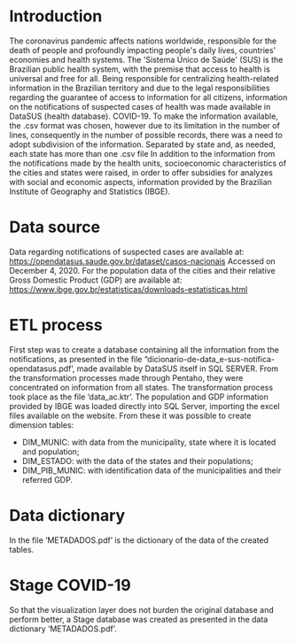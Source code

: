 # Introduction
The coronavirus pandemic affects nations worldwide, responsible for the death of people and profoundly impacting people's daily lives, countries' economies and health systems.
The 'Sistema Único de Saúde' (SUS) is the Brazilian public health system, with the premise that access to health is universal and free for all. Being responsible for centralizing health-related information in the Brazilian territory and due to the legal responsibilities regarding the guarantee of access to information for all citizens, information on the notifications of suspected cases of health was made available in DataSUS (health database). COVID-19.
To make the information available, the .csv format was chosen, however due to its limitation in the number of lines, consequently in the number of possible records, there was a need to adopt subdivision of the information. Separated by state and, as needed, each state has more than one .csv file
In addition to the information from the notifications made by the health units, socioeconomic characteristics of the cities and states were raised, in order to offer subsidies for analyzes with social and economic aspects, information provided by the Brazilian Institute of Geography and Statistics (IBGE).

# Data source
Data regarding notifications of suspected cases are available at:
https://opendatasus.saude.gov.br/dataset/casos-nacionais
Accessed on December 4, 2020.
For the population data of the cities and their relative Gross Domestic Product (GDP) are available at:
https://www.ibge.gov.br/estatisticas/downloads-estatisticas.html

# ETL process
First step was to create a database containing all the information from the notifications, as presented in the file “dicionario-de-data_e-sus-notifica-opendatasus.pdf’, made available by DataSUS itself in SQL SERVER.
From the transformation processes made through Pentaho, they were concentrated on information from all states. The transformation process took place as the file ‘data_ac.ktr’.
The population and GDP information provided by IBGE was loaded directly into SQL Server, importing the excel files available on the website. From these it was possible to create dimension tables:
- DIM_MUNIC: with data from the municipality, state where it is located and population;
- DIM_ESTADO: with the data of the states and their populations;
- DIM_PIB_MUNIC: with identification data of the municipalities and their referred GDP.

# Data dictionary
In the file ‘METADADOS.pdf’ is the dictionary of the data of the created tables.

# Stage COVID-19
So that the visualization layer does not burden the original database and perform better, a Stage database was created as presented in the data dictionary ‘METADADOS.pdf’.
